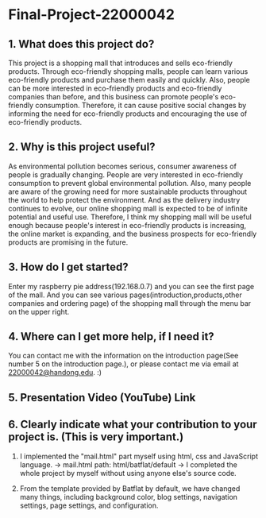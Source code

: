 # Final-Project-22000042
<h2>1. What does this project do? </h2>

This project is a shopping mall that introduces and sells eco-friendly products. 
Through eco-friendly shopping malls, people can learn various eco-friendly products and purchase them easily and quickly. 
Also, people can be more interested in eco-friendly products and eco-friendly companies than before, and this business can promote people's eco-friendly consumption.
Therefore, it can cause positive social changes by informing the need for eco-friendly products and encouraging the use of eco-friendly products.

<h2>2. Why is this project useful?</h2> 

As environmental pollution becomes serious, consumer awareness of people is gradually changing. 
People are very interested in eco-friendly consumption to prevent global environmental pollution. 
Also, many people are aware of the growing need for more sustainable products throughout the world to help protect the environment.
And as the delivery industry continues to evolve, our online shopping mall is expected to be of infinite potential and useful use. 
Therefore, I think my shopping mall will be useful enough because people's interest in eco-friendly products is increasing, the online market is expanding, and the business prospects for eco-friendly products are promising in the future.

<h2>3. How do I get started?</h2>

Enter my raspberry pie address(192.168.0.7) and you can see the first page of the mall.
And you can see various pages(introduction,products,other companies and ordering page) of the shopping mall through the menu bar on the upper right.

<h2>4. Where can I get more help, if I need it? </h2>

You can contact me with the information on the introduction page(See number 5 on the introduction page.), or please contact me via email at 22000042@handong.edu. :)

<h2>5. Presentation Video (YouTube) Link</h2>


<h2>6. Clearly indicate what your contribution to your project is. (This is very important.)</h2>

1. I implemented the "mail.html" part myself using html, css and JavaScript language.
   -> mail.html path: html/batflat/default
   -> I completed the whole project by myself without using anyone else's source code.

2. From the template provided by Batflat by default, we have changed many things, including background color, blog settings, navigation settings, page settings, and configuration.


